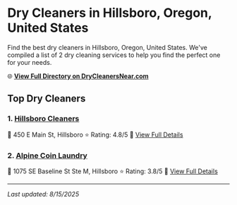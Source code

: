 # Dry Cleaners in Hillsboro, Oregon, United States

Find the best dry cleaners in Hillsboro, Oregon, United States. We've compiled a list of 2 dry cleaning services to help you find the perfect one for your needs.

🌐 **[View Full Directory on DryCleanersNear.com](https://drycleanersnear.com/city/US/Oregon/Hillsboro)**

## Top Dry Cleaners

### 1. [Hillsboro Cleaners](https://drycleanersnear.com/dryCleaner/68955a5d82a21f618f14c21e/hillsboro-cleaners)
📍 450 E Main St, Hillsboro
⭐ Rating: 4.8/5
🔗 [View Full Details](https://drycleanersnear.com/dryCleaner/68955a5d82a21f618f14c21e/hillsboro-cleaners)

### 2. [Alpine Coin Laundry](https://drycleanersnear.com/dryCleaner/68955a3b82a21f618f14bffc/alpine-coin-laundry)
📍 1075 SE Baseline St Ste M, Hillsboro
⭐ Rating: 3.8/5
🔗 [View Full Details](https://drycleanersnear.com/dryCleaner/68955a3b82a21f618f14bffc/alpine-coin-laundry)


---

*Last updated: 8/15/2025*
